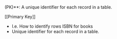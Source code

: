 (PK)**: A unique identifier for each record in a table.



[[Primary Key]]
   - I.e. How to identify rows ISBN for books
   - Unique identifier for each record in a table.